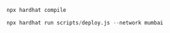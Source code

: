 <!-- to compile -->

```s
npx hardhat compile
```

<!-- deploy -->

```s
npx hardhat run scripts/deploy.js --network mumbai
```
